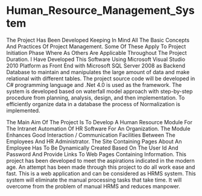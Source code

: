 # Human_Resource_Management_System
The Project Has Been Developed Keeping In Mind All The Basic Concepts And Practices Of Project Management. Some Of These Apply To Project Initiation Phase Where As Others Are Applicable Throughout The Project Duration. I Have Developed This Software Using Microsoft Visual Studio 2010 Platform as Front End with Microsoft SQL Server 2008 as Backend Database to maintain and manipulates the large amount of data and make relational with different tables. The project source code will be developed in C# programming language and .Net 4.0 is used as the framework. The system is developed based on waterfall model approach with step-by-step procedure from planning, analysis, design, and then implementation. To efficiently organize data in a database the process of Normalization is implemented.

The Main Aim Of The Project Is To Develop A Human Resource Module For The Intranet Automation Of HR Software For An Organization. The Module Enhances Good Interaction / Communication Facilities Between The Employees And HR Administrator. The Site Containing Pages About An Employee Has To Be Dynamically Created Based On The User Id And Password And Provide Links To Web Pages Containing Information. This project has been developed to meet the aspirations indicated in the modern age. An attempt has been made through this project to do all work ease and fast. This is a web application and can be considered as HRMS system. This system will eliminate the manual processing tasks that take time. It will overcome from the problem of manual HRMS and reduces manpower. 
